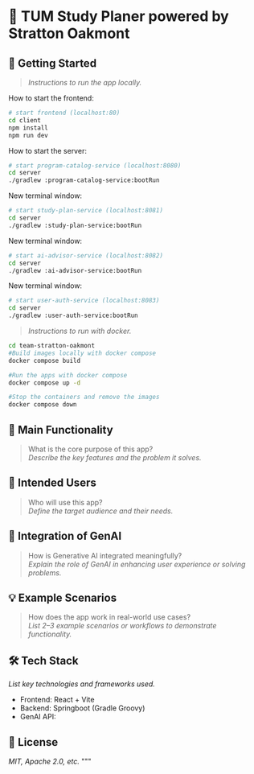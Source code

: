 # 📱 TUM Study Planer powered by Stratton Oakmont

## 🚀 Getting Started

> _Instructions to run the app locally._

How to start the frontend:

```bash
# start frontend (localhost:80)
cd client
npm install
npm run dev
```

How to start the server:

```bash
# start program-catalog-service (localhost:8080)
cd server
./gradlew :program-catalog-service:bootRun
```

New terminal window:

```bash
# start study-plan-service (localhost:8081)
cd server
./gradlew :study-plan-service:bootRun
```

New terminal window:

```bash
# start ai-advisor-service (localhost:8082)
cd server
./gradlew :ai-advisor-service:bootRun
```

New terminal window:

```bash
# start user-auth-service (localhost:8083)
cd server
./gradlew :user-auth-service:bootRun
```

> _Instructions to run with docker._

```bash
cd team-stratton-oakmont
#Build images locally with docker compose
docker compose build

#Run the apps with docker compose
docker compose up -d

#Stop the containers and remove the images
docker compose down
```

## 🧩 Main Functionality

> What is the core purpose of this app?  
> _Describe the key features and the problem it solves._

## 🎯 Intended Users

> Who will use this app?  
> _Define the target audience and their needs._

## 🤖 Integration of GenAI

> How is Generative AI integrated meaningfully?  
> _Explain the role of GenAI in enhancing user experience or solving problems._

## 💡 Example Scenarios

> How does the app work in real-world use cases?  
> _List 2–3 example scenarios or workflows to demonstrate functionality._

## 🛠 Tech Stack

_List key technologies and frameworks used._

- Frontend: React + Vite
- Backend: Springboot (Gradle Groovy)
- GenAI API:

## 📄 License

_MIT, Apache 2.0, etc._
"""
